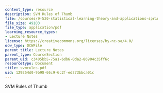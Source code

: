 ```yaml
---
content_type: resource
description: SVM Rules of Thumb
file: /courses/9-520-statistical-learning-theory-and-applications-spring-2003/129254d09b9866c96c2fed273bbca01c_svmrules.pdf
file_size: 49103
file_type: application/pdf
learning_resource_types:
- Lecture Notes
license: https://creativecommons.org/licenses/by-nc-sa/4.0/
ocw_type: OCWFile
parent_title: Lecture Notes
parent_type: CourseSection
parent_uid: c3405bb5-75a1-6db6-0da2-86904c35ff6c
resourcetype: Document
title: svmrules.pdf
uid: 129254d0-9b98-66c9-6c2f-ed273bbca01c
---
```

SVM Rules of Thumb
